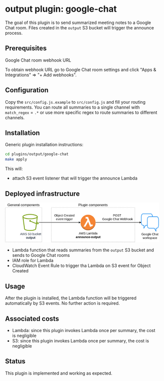# output plugin: google-chat

The goal of this plugin is to send summarized meeting notes to a Google Chat room.
Files created in the `output` S3 bucket will trigger the announce process.

## Prerequisites

Google Chat room webhook URL

To obtain webhook URL go to Google Chat room settings and click "Apps & Integrations" => "+ Add webhooks".

## Configuration

Copy the `src/config.js.example` to `src/config.js` and fill your routing requirements.
You can route all summaries to a single channel with `match_regex` = `.*` or use more specific regex to route summaries to different channels.

## Installation

Generic plugin installation instructions:

```bash
cd plugins/output/google-chat
make apply
```

This will:

- attach S3 event listener that will trigger the announce Lambda

## Deployed infrastructure

![Google Chat plugin](./../../../docs/output-google-chat-landscape.png)

- Lambda function that reads summaries from the `output` S3 bucket and sends to Google Chat rooms
- IAM role for Lambda
- CloudWatch Event Rule to trigger tha Lambda on S3 event for Object Created

## Usage

After the plugin is installed, the Lambda function will be triggered automatically by S3 events.
No further action is required.

## Associated costs

- Lambda: since this plugin invokes Lambda once per summary, the cost is negligible
- S3: since this plugin invokes Lambda once per summary, the cost is negligible

## Status

This plugin is implemented and working as expected.

